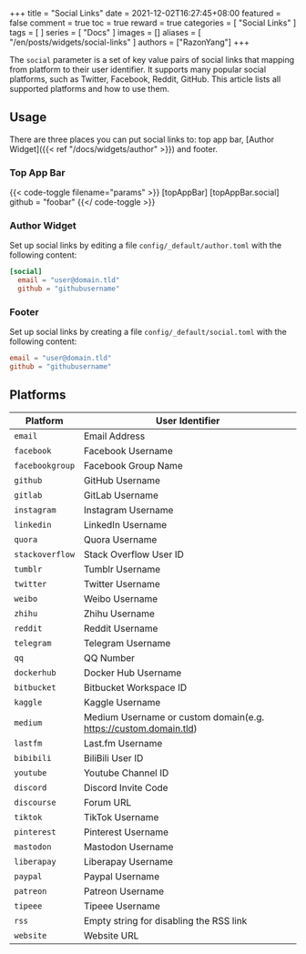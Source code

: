 +++
title = "Social Links"
date = 2021-12-02T16:27:45+08:00
featured = false
comment = true
toc = true
reward = true
categories = [
  "Social Links"
]
tags = [
]
series = [
  "Docs"
]
images = []
aliases = [
  "/en/posts/widgets/social-links"
]
authors = ["RazonYang"]
+++

The `social` parameter is a set of key value pairs of social links that mapping from platform to their user identifier.
It supports many popular social platforms, such as Twitter, Facebook, Reddit, GitHub.
This article lists all supported platforms and how to use them.

<!--more-->

## Usage

There are three places you can put social links to: top app bar, [Author Widget]({{< ref "/docs/widgets/author" >}}) and footer.

### Top App Bar

{{< code-toggle filename="params" >}}
[topAppBar]
  [topAppBar.social]
    github = "foobar"
{{</ code-toggle >}}

### Author Widget

Set up social links by editing a file `config/_default/author.toml` with the following content:

```toml
[social]
  email = "user@domain.tld"
  github = "githubusername"
```

### Footer

Set up social links by creating a file `config/_default/social.toml` with the following content:

```toml
email = "user@domain.tld"
github = "githubusername"
```

## Platforms

| Platform | User Identifier |
|---|---|
| `email` | Email Address |
| `facebook` | Facebook Username |
| `facebookgroup` | Facebook Group Name |
| `github` | GitHub Username |
| `gitlab` | GitLab Username |
| `instagram` | Instagram Username |
| `linkedin` | LinkedIn Username |
| `quora` | Quora Username |
| `stackoverflow` | Stack Overflow User ID |
| `tumblr` | Tumblr Username |
| `twitter` | Twitter Username |
| `weibo` | Weibo Username |
| `zhihu` | Zhihu Username |
| `reddit` | Reddit Username |
| `telegram` | Telegram Username |
| `qq` | QQ Number |
| `dockerhub` | Docker Hub Username |
| `bitbucket` | Bitbucket Workspace ID |
| `kaggle` | Kaggle Username |
| `medium` | Medium Username or custom domain(e.g. https://custom.domain.tld) |
| `lastfm` | Last.fm Username |
| `bibibili` | BiliBili User ID |
| `youtube` | Youtube Channel ID |
| `discord` | Discord Invite Code |
| `discourse` | Forum URL |
| `tiktok` | TikTok Username |
| `pinterest` | Pinterest Username |
| `mastodon` | Mastodon Username |
| `liberapay` | Liberapay Username |
| `paypal` | Paypal Username |
| `patreon` | Patreon Username |
| `tipeee` | Tipeee Username |
| `rss` | Empty string for disabling the RSS link |
| `website` | Website URL |
